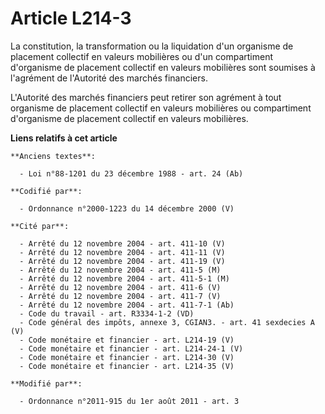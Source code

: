 # Article L214-3

La constitution, la transformation ou la liquidation d'un organisme de placement collectif en valeurs mobilières ou d'un
compartiment d'organisme de placement collectif en valeurs mobilières sont soumises à l'agrément de l'Autorité des marchés
financiers.

L'Autorité des marchés financiers peut retirer son agrément à tout organisme de placement collectif en valeurs mobilières ou
compartiment d'organisme de placement collectif en valeurs mobilières.

**Liens relatifs à cet article**

	**Anciens textes**:

	  - Loi n°88-1201 du 23 décembre 1988 - art. 24 (Ab)

	**Codifié par**:

	  - Ordonnance n°2000-1223 du 14 décembre 2000 (V)

	**Cité par**:

	  - Arrêté du 12 novembre 2004 - art. 411-10 (V)
	  - Arrêté du 12 novembre 2004 - art. 411-11 (V)
	  - Arrêté du 12 novembre 2004 - art. 411-19 (V)
	  - Arrêté du 12 novembre 2004 - art. 411-5 (M)
	  - Arrêté du 12 novembre 2004 - art. 411-5-1 (M)
	  - Arrêté du 12 novembre 2004 - art. 411-6 (V)
	  - Arrêté du 12 novembre 2004 - art. 411-7 (V)
	  - Arrêté du 12 novembre 2004 - art. 411-7-1 (Ab)
	  - Code du travail - art. R3334-1-2 (VD)
	  - Code général des impôts, annexe 3, CGIAN3. - art. 41 sexdecies A (V)
	  - Code monétaire et financier - art. L214-19 (V)
	  - Code monétaire et financier - art. L214-24-1 (V)
	  - Code monétaire et financier - art. L214-30 (V)
	  - Code monétaire et financier - art. L214-35 (V)

	**Modifié par**:

	  - Ordonnance n°2011-915 du 1er août 2011 - art. 3
